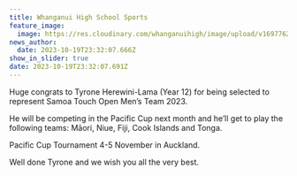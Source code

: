 ```yaml
---
title: Whanganui High School Sports
feature_image:
  image: https://res.cloudinary.com/whanganuihigh/image/upload/v1697762328/News/Tyrone_Herewini-Lama.jpg
news_author:
  date: 2023-10-19T23:32:07.666Z
show_in_slider: true
date: 2023-10-19T23:32:07.691Z
---
```

Huge congrats to Tyrone Herewini-Lama (Year 12) for being selected to represent Samoa Touch Open Men’s Team 2023.

He will be competing in the Pacific Cup next month and he’ll get to play the following teams: Māori, Niue, Fiji, Cook Islands and Tonga.

Pacific Cup Tournament 4-5 November in Auckland.

Well done Tyrone and we wish you all the very best.